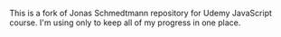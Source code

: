 This is a fork of Jonas Schmedtmann repository for Udemy JavaScript course. I'm using only to keep all of my progress in one place.
